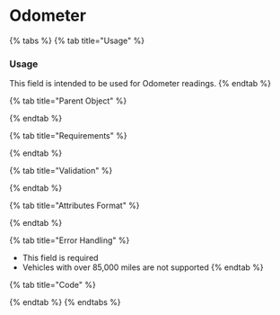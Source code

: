 # Odometer

{% tabs %}
{% tab title="Usage" %}
### Usage

This field is intended to be used for Odometer readings. 
{% endtab %}

{% tab title="Parent Object" %}

{% endtab %}

{% tab title="Requirements" %}

{% endtab %}

{% tab title="Validation" %}

{% endtab %}

{% tab title="Attributes Format" %}

{% endtab %}

{% tab title="Error Handling" %}
* This field is required
* Vehicles with over 85,000 miles are not supported
{% endtab %}

{% tab title="Code" %}

{% endtab %}
{% endtabs %}

